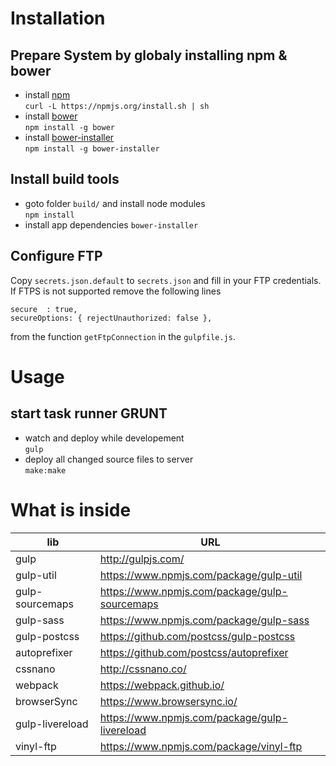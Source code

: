 # Installation
## Prepare System by globaly installing npm & bower
- install [npm](https://github.com/npm/npm) <br>
    `curl -L https://npmjs.org/install.sh | sh`
- install [bower](https://github.com/bower/bower) <br> 
    `npm install -g bower`
- install [bower-installer](https://github.com/blittle/bower-installer) <br>
    `npm install -g bower-installer`


## Install build tools 
- goto folder `build/` and install node modules<br>
   `npm install`
- install app dependencies `bower-installer`

## Configure FTP
Copy `secrets.json.default`  to `secrets.json` and fill in your FTP credentials.
If FTPS is not supported remove the following lines
```
secure  : true,
secureOptions: { rejectUnauthorized: false },
```

from the function `getFtpConnection` in the `gulpfile.js`.


# Usage
## start task runner GRUNT
- watch and deploy while developement <br>
    `gulp` 
- deploy all changed source files to server <br>
    `make:make`



# What is inside


lib | URL
-|-
gulp | 	http://gulpjs.com/
gulp-util | https://www.npmjs.com/package/gulp-util
gulp-sourcemaps | https://www.npmjs.com/package/gulp-sourcemaps
gulp-sass |	https://www.npmjs.com/package/gulp-sass
gulp-postcss | https://github.com/postcss/gulp-postcss
autoprefixer | https://github.com/postcss/autoprefixer
cssnano | http://cssnano.co/
webpack | https://webpack.github.io/
browserSync | https://www.browsersync.io/
gulp-livereload | https://www.npmjs.com/package/gulp-livereload
vinyl-ftp | https://www.npmjs.com/package/vinyl-ftp




